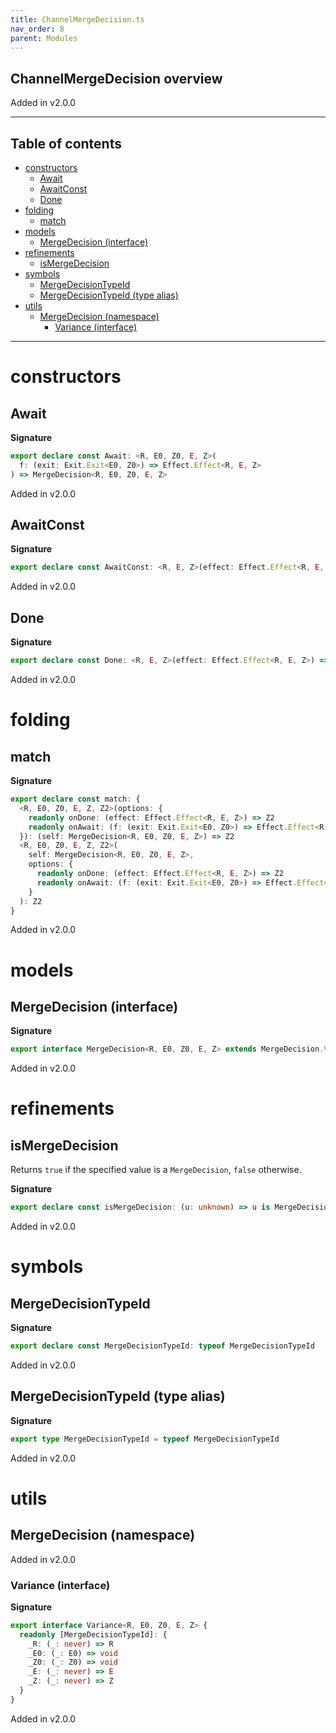 ```yaml
---
title: ChannelMergeDecision.ts
nav_order: 8
parent: Modules
---
```


## ChannelMergeDecision overview

Added in v2.0.0

---

<h2 class="text-delta">Table of contents</h2>

- [constructors](#constructors)
  - [Await](#await)
  - [AwaitConst](#awaitconst)
  - [Done](#done)
- [folding](#folding)
  - [match](#match)
- [models](#models)
  - [MergeDecision (interface)](#mergedecision-interface)
- [refinements](#refinements)
  - [isMergeDecision](#ismergedecision)
- [symbols](#symbols)
  - [MergeDecisionTypeId](#mergedecisiontypeid)
  - [MergeDecisionTypeId (type alias)](#mergedecisiontypeid-type-alias)
- [utils](#utils)
  - [MergeDecision (namespace)](#mergedecision-namespace)
    - [Variance (interface)](#variance-interface)

---

# constructors

## Await

**Signature**

```ts
export declare const Await: <R, E0, Z0, E, Z>(
  f: (exit: Exit.Exit<E0, Z0>) => Effect.Effect<R, E, Z>
) => MergeDecision<R, E0, Z0, E, Z>
```

Added in v2.0.0

## AwaitConst

**Signature**

```ts
export declare const AwaitConst: <R, E, Z>(effect: Effect.Effect<R, E, Z>) => MergeDecision<R, unknown, unknown, E, Z>
```

Added in v2.0.0

## Done

**Signature**

```ts
export declare const Done: <R, E, Z>(effect: Effect.Effect<R, E, Z>) => MergeDecision<R, unknown, unknown, E, Z>
```

Added in v2.0.0

# folding

## match

**Signature**

```ts
export declare const match: {
  <R, E0, Z0, E, Z, Z2>(options: {
    readonly onDone: (effect: Effect.Effect<R, E, Z>) => Z2
    readonly onAwait: (f: (exit: Exit.Exit<E0, Z0>) => Effect.Effect<R, E, Z>) => Z2
  }): (self: MergeDecision<R, E0, Z0, E, Z>) => Z2
  <R, E0, Z0, E, Z, Z2>(
    self: MergeDecision<R, E0, Z0, E, Z>,
    options: {
      readonly onDone: (effect: Effect.Effect<R, E, Z>) => Z2
      readonly onAwait: (f: (exit: Exit.Exit<E0, Z0>) => Effect.Effect<R, E, Z>) => Z2
    }
  ): Z2
}
```

Added in v2.0.0

# models

## MergeDecision (interface)

**Signature**

```ts
export interface MergeDecision<R, E0, Z0, E, Z> extends MergeDecision.Variance<R, E0, Z0, E, Z> {}
```

Added in v2.0.0

# refinements

## isMergeDecision

Returns `true` if the specified value is a `MergeDecision`, `false`
otherwise.

**Signature**

```ts
export declare const isMergeDecision: (u: unknown) => u is MergeDecision<unknown, unknown, unknown, unknown, unknown>
```

Added in v2.0.0

# symbols

## MergeDecisionTypeId

**Signature**

```ts
export declare const MergeDecisionTypeId: typeof MergeDecisionTypeId
```

Added in v2.0.0

## MergeDecisionTypeId (type alias)

**Signature**

```ts
export type MergeDecisionTypeId = typeof MergeDecisionTypeId
```

Added in v2.0.0

# utils

## MergeDecision (namespace)

Added in v2.0.0

### Variance (interface)

**Signature**

```ts
export interface Variance<R, E0, Z0, E, Z> {
  readonly [MergeDecisionTypeId]: {
    _R: (_: never) => R
    _E0: (_: E0) => void
    _Z0: (_: Z0) => void
    _E: (_: never) => E
    _Z: (_: never) => Z
  }
}
```

Added in v2.0.0
